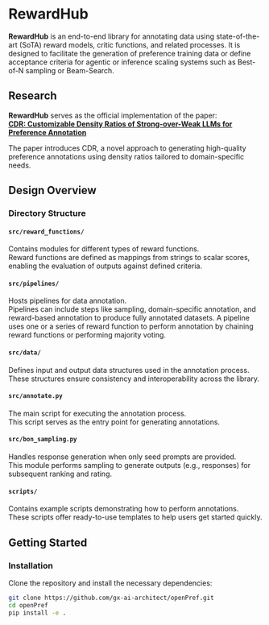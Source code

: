 # RewardHub

**RewardHub** is an end-to-end library for annotating data using state-of-the-art (SoTA) reward models, critic functions, and related processes. It is designed to facilitate the generation of preference training data or define acceptance criteria for agentic or inference scaling systems such as Best-of-N sampling or Beam-Search.

## Research

**RewardHub** serves as the official implementation of the paper:  
[**CDR: Customizable Density Ratios of Strong-over-Weak LLMs for Preference Annotation**](https://arxiv.org/pdf/2411.02481)  

The paper introduces CDR, a novel approach to generating high-quality preference annotations using density ratios tailored to domain-specific needs.

## Design Overview

### **Directory Structure**

#### `src/reward_functions/`
Contains modules for different types of reward functions.  
Reward functions are defined as mappings from strings to scalar scores, enabling the evaluation of outputs against defined criteria.

#### `src/pipelines/`
Hosts pipelines for data annotation.  
Pipelines can include steps like sampling, domain-specific annotation, and reward-based annotation to produce fully annotated datasets.
A pipeline uses one or a series of reward function to perform annotation by chaining reward functions or performing majority voting.

#### `src/data/`
Defines input and output data structures used in the annotation process.  
These structures ensure consistency and interoperability across the library.

#### `src/annotate.py`
The main script for executing the annotation process.  
This script serves as the entry point for generating annotations.

#### `src/bon_sampling.py`
Handles response generation when only seed prompts are provided.  
This module performs sampling to generate outputs (e.g., responses) for subsequent ranking and rating.

#### `scripts/`
Contains example scripts demonstrating how to perform annotations.  
These scripts offer ready-to-use templates to help users get started quickly.

## Getting Started

### Installation
Clone the repository and install the necessary dependencies:

```bash
git clone https://github.com/gx-ai-architect/openPref.git
cd openPref
pip install -e .
```


